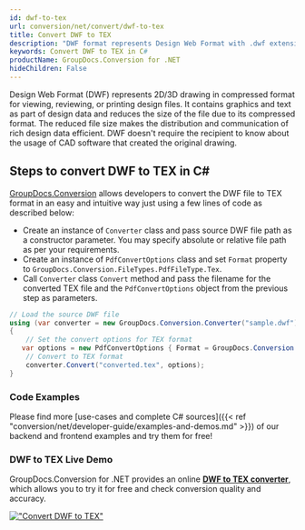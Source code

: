 ```yaml
---
id: dwf-to-tex
url: conversion/net/convert/dwf-to-tex
title: Convert DWF to TEX
description: "DWF format represents Design Web Format with .dwf extension. Learn how to convert DWF to TEX file programmatically in C# language using GroupDocs.Conversion for .NET library."
keywords: Convert DWF to TEX in C#
productName: GroupDocs.Conversion for .NET
hideChildren: False
---
```


Design Web Format (DWF) represents 2D/3D drawing in compressed format for viewing, reviewing, or printing design files. It contains graphics and text as part of design data and reduces the size of the file due to its compressed format. The reduced file size makes the distribution and communication of rich design data efficient. DWF doesn't require the recipient to know about the usage of CAD software that created the original drawing.

## Steps to convert DWF to TEX in C#

[GroupDocs.Conversion](https://products.groupdocs.com/conversion/net) allows developers to convert the DWF file to TEX format in an easy and intuitive way just using a few lines of code as described below:

* Create an instance of `Converter` class and pass source DWF file path as a constructor parameter. You may specify absolute or relative file path as per your requirements. 
* Create an instance of `PdfConvertOptions` class and set `Format` property to `GroupDocs.Conversion.FileTypes.PdfFileType.Tex`.
* Call `Converter` class `Convert` method and pass the filename for the converted TEX file and the `PdfConvertOptions` object from the previous step as parameters.

```csharp
// Load the source DWF file
using (var converter = new GroupDocs.Conversion.Converter("sample.dwf"))
{
    // Set the convert options for TEX format
   var options = new PdfConvertOptions { Format = GroupDocs.Conversion.FileTypes.PdfFileType.Tex };
    // Convert to TEX format
    converter.Convert("converted.tex", options);
}
```

### Code Examples

Please find more [use-cases and complete C# sources]({{< ref "conversion/net/developer-guide/examples-and-demos.md" >}}) of our backend and frontend examples and try them for free!

### DWF to TEX Live Demo

GroupDocs.Conversion for .NET provides an online [**DWF to TEX converter**](https://products.groupdocs.app/conversion/dwf-to-tex), which allows you to try it for free and check conversion quality and accuracy.

[!["Convert DWF to TEX"](conversion/net/images/convert-to-tex/convert-dwf-to-tex.png)](https://products.groupdocs.app/conversion/dwf-to-tex)